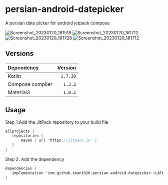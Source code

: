 # persian-android-datepicker
A persian date picker for android jetpack compose

![Screenshot_20230120_181519](https://user-images.githubusercontent.com/50891438/213735576-8ec5169c-e5b0-4831-ae20-e55c3387e34b.png)
![Screenshot_20230120_181712](https://user-images.githubusercontent.com/50891438/213735598-cd34976d-bcbf-406d-9b48-2de6752fd7cd.png)
![Screenshot_20230120_181728](https://user-images.githubusercontent.com/50891438/213735627-dd42a4f3-85ce-445e-9de7-4073de1a2915.png)
![Screenshot_20230120_181712](https://user-images.githubusercontent.com/50891438/213735903-09d73ee2-b2f8-40fc-b7ff-91f0950f413b.png)

## Versions
| Dependency                                                                                              |      Version |
|:--------------------------------------------------------------------------------------------------------|-------------:|
| Kotlin                                                                                                  |     `1.7.20` |
| Compose compiler                                                                                        |      `1.3.2` |
| Material3                                                                                               |      `1.0.1` |

## Usage
 Step 1.Add the JitPack repository to your build file 
 ```kotlin
allprojects {
	repositories {
		maven { url 'https://jitpack.io' }
	}
}
  ```
 Step 2. Add the dependency
 ```kotlin
dependencies {
    implementation 'com.github.imanih20:persian-android-datepicker:<LATEST-VERSION>'
}
  ```
  

